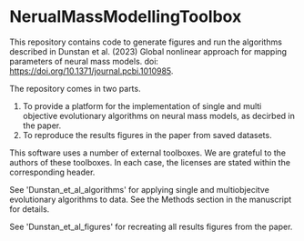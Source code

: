 # NerualMassModellingToolbox
This repository contains code to generate figures and run the algorithms described in Dunstan et al. (2023) Global nonlinear approach for mapping parameters of neural mass models. doi: https://doi.org/10.1371/journal.pcbi.1010985. 

The repository comes in two parts. 
1. To provide a platform for the implementation of single and multi objective evolutionary algorithms on
 neural mass models, as decirbed in the paper. 
2. To reproduce the results figures in the paper from saved datasets.

This software uses a number of external toolboxes. We are grateful to the 
authors of these toolboxes. In each case, the licenses are stated within the corresponding header.

See 'Dunstan_et_al_algorithms' for applying single and multiobjecitve evolutionary algorithms to data. See the Methods section in the manuscript for details.

See 'Dunstan_et_al_figures' for recreating all results figures from the paper.

